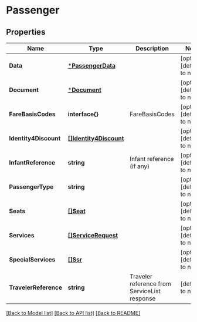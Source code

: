 # Passenger

## Properties
Name | Type | Description | Notes
------------ | ------------- | ------------- | -------------
**Data** | [***PassengerData**](PassengerData.md) |  | [optional] [default to null]
**Document** | [***Document**](Document.md) |  | [optional] [default to null]
**FareBasisCodes** | **interface{}** | FareBasisCodes | [optional] [default to null]
**Identity4Discount** | [**[]Identity4Discount**](Identity4Discount.md) |  | [optional] [default to null]
**InfantReference** | **string** | Infant reference (if any) | [optional] [default to null]
**PassengerType** | **string** |  | [optional] [default to null]
**Seats** | [**[]Seat**](Seat.md) |  | [optional] [default to null]
**Services** | [**[]ServiceRequest**](ServiceRequest.md) |  | [optional] [default to null]
**SpecialServices** | [**[]Ssr**](SSR.md) |  | [optional] [default to null]
**TravelerReference** | **string** | Traveler reference from ServiceList response | [default to null]

[[Back to Model list]](../README.md#documentation-for-models) [[Back to API list]](../README.md#documentation-for-api-endpoints) [[Back to README]](../README.md)


